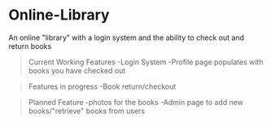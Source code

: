 # Online-Library
An online "library" with a login system and the ability to check out and return books


>Current Working Features
  -Login System
  -Profile page populates with books you have checked out
  
>Features in progress
  -Book return/checkout
  
>Planned Feature
  -photos for the books
  -Admin page to add new books/"retrieve" books from users
